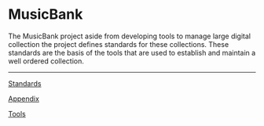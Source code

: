 # MusicBank

The MusicBank project aside from developing tools to manage large digital
collection the project defines standards for these collections. These
standards are the basis of the tools that are used to establish and
maintain a well ordered collection.

<hr noshade="noshade">

[Standards](Docs/standards.md)

[Appendix](Docs/appendix.md)

[Tools](Docs/tools.md)

